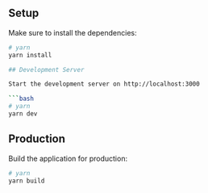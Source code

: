 ## Setup

Make sure to install the dependencies:

```bash
# yarn
yarn install

## Development Server

Start the development server on http://localhost:3000

```bash
# yarn
yarn dev
```

## Production

Build the application for production:

```bash
# yarn
yarn build
```
